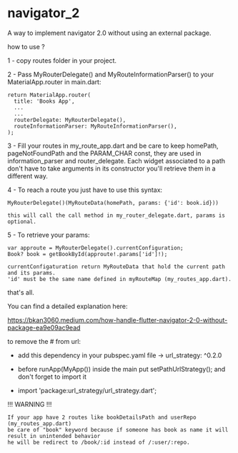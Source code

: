 # navigator_2

A way to implement navigator 2.0 without using an external package.

how to use ?

1 - copy routes folder in your project.

2 - Pass MyRouterDelegate() and MyRouteInformationParser() to your MaterialApp.router in main.dart:

    return MaterialApp.router(
      title: 'Books App',
      ...
      ...
      routerDelegate: MyRouterDelegate(),
      routeInformationParser: MyRouteInformationParser(),
    );

3 - Fill your routes in my_route_app.dart and be care to keep homePath, pageNotFoundPath and the
    PARAM_CHAR const, they are used in information_parser and router_delegate.
    Each widget associated to a path don't have to take arguments in its constructor
    you'll retrieve them in a different way.

4 - To reach a route you just have to use this syntax:

    MyRouterDelegate()(MyRouteData(homePath, params: {'id': book.id}))

    this will call the call method in my_router_delegate.dart, params is optional.

5 - To retrieve your params:

    var approute = MyRouterDelegate().currentConfiguration;
    Book? book = getBookById(approute!.params['id']!);

    currentConfigaturation return MyRouteData that hold the current path and its params.
    'id' must be the same name defined in myRouteMap (my_routes_app.dart).

that's all.

You can find a detailed explanation here:

https://bkan3060.medium.com/how-handle-flutter-navigator-2-0-without-package-ea9e09ac9ead

to remove the # from url:

   - add this dependency in your pubspec.yaml file -> url_strategy: ^0.2.0
   
   - before runApp(MyApp()) inside the main put setPathUrlStrategy(); and don't forget to import it

   - import 'package:url_strategy/url_strategy.dart';


!!! WARNING !!!

    If your app have 2 routes like bookDetailsPath and userRepo (my_routes_app.dart)
    be care of "book" keyword because if someone has book as name it will result in unintended behavior
    he will be redirect to /book/:id instead of /:user/:repo.

